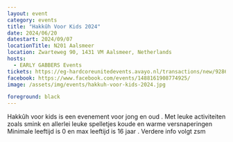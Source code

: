 ```yaml
---
layout: event
category: events
title: "Hakkûh Voor Kids 2024"
date: 2024/06/20
datestart: 2024/09/07
locationTitle: N201 Aalsmeer
location: Zwarteweg 90, 1431 VM Aalsmeer, Netherlands
hosts:
  - EARLY GABBERS Events
tickets: https://eg-hardcoreunitedevents.avayo.nl/transactions/new/92869-hakkuh-4-kids
facebook: https://www.facebook.com/events/1488161908774925/
image: /assets/img/events/hakkuh-voor-kids-2024.jpg

foreground: black
---
```


Hakkûh voor kids is een evenement voor jong en oud . Met leuke activiteiten zoals smink en allerlei leuke spelletjes koude en warme versnaperingen Minimale leeftijd is 0 en max leeftijd is 16 jaar . Verdere info volgt zsm